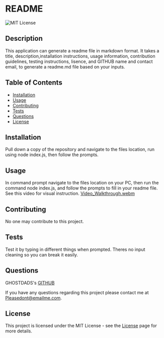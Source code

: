 # README
  
 ![MIT License](https://img.shields.io/badge/License-MIT-green)
  
## Description
  
This application can generate a readme file in markdown format. It takes a title, description,installation instructions, usage information, contribution guidelines, testing instructions, lisence, and GITHUB name and contact email, to generate a readme.md file based on your inputs.
  
## Table of Contents
  - [Installation](#installation)
  - [Usage](#usage)
  - [Contributing](#contributing)
  - [Tests](#tests)
  - [Questions](#questions)
  - [License](#license)
  
## Installation
  
Pull down a copy of the repository and navigate to the files location, run using node index.js, then follow the prompts.
  
## Usage
  
In command prompt navigate to the files location on your PC, then run the command node index.js, and follow the prompts to fill in your readme file.
<br>  See this video for visual instruction.
[Video_Walkthrough.webm](https://github.com/GHOSTDADS/Week-10-challenge-README-generator/assets/128158433/8525ffda-0702-480a-9806-ebfb78d7aaa7)

  
## Contributing
  
No one may contribute to this project.
  
## Tests
  
Test it by typing in different things when prompted. Theres no input cleaning so you can break it easily.
  
## Questions
  
GHOSTDADS's [GITHUB](https://github.com/GHOSTDADS)
  
If you have any questions regarding this project please contact me at [Pleasedont@emailme.com](Pleasedont@emailme.com).
  
          
## License
          
This project is licensed under the MIT License - see the [License](https://choosealicense.com/licenses/mit/) page for more details.
          
  
